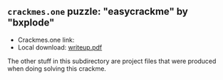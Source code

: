 
## ``crackmes.one`` puzzle: "easycrackme" by "bxplode"

* Crackmes.one link: 
* Local download: [writeup.pdf](./writeup.pdf)

The other stuff in this subdirectory are project files that were produced when doing solving this crackme.

